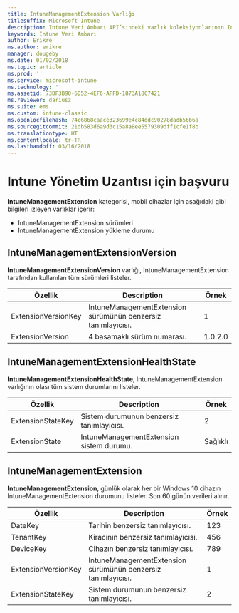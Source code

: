 ```yaml
---
title: IntuneManagementExtension Varlığı
titlesuffix: Microsoft Intune
description: Intune Veri Ambarı API’sindeki varlık koleksiyonlarının IntuneManagementExtension Varlığı kategorisi için başvuru konusu.
keywords: Intune Veri Ambarı
author: Erikre
ms.author: erikre
manager: dougeby
ms.date: 01/02/2018
ms.topic: article
ms.prod: ''
ms.service: microsoft-intune
ms.technology: ''
ms.assetid: 73DF3B90-6D52-4EF6-AFFD-1873A18C7421
ms.reviewer: dariusz
ms.suite: ems
ms.custom: intune-classic
ms.openlocfilehash: 74c6868caace323699e4c84ddc90278dadb56b6a
ms.sourcegitcommit: 21db583d6a9d3c15a8a8ee5579309dff1cfe1f8b
ms.translationtype: HT
ms.contentlocale: tr-TR
ms.lasthandoff: 03/16/2018
---
```

# <a name="reference-for-intune-management-extension"></a>Intune Yönetim Uzantısı için başvuru

**IntuneManagementExtension** kategorisi, mobil cihazlar için aşağıdaki gibi bilgileri izleyen varlıklar içerir:

  -  IntuneManagementExtension sürümleri
  -  IntuneManagementExtension yükleme durumu

## <a name="intunemanagementextensionversion"></a>IntuneManagementExtensionVersion

**IntuneManagementExtensionVersion** varlığı, IntuneManagementExtension tarafından kullanılan tüm sürümleri listeler.

| Özellik  | Description | Örnek |
|---------|------------|--------|
| ExtensionVersionKey |IntuneManagementExtension sürümünün benzersiz tanımlayıcısı. | 1 |
| ExtensionVersion |4 basamaklı sürüm numarası. |1.0.2.0 |

## <a name="intunemanagementextensionhealthstate"></a>IntuneManagementExtensionHealthState

**IntuneManagementExtensionHealthState**, IntuneManagementExtension varlığının olası tüm sistem durumlarını listeler.

| Özellik  | Description | Örnek |
|---------|------------|--------|
| ExtensionStateKey |Sistem durumunun benzersiz tanımlayıcısı. | 2 |
| ExtensionState |IntuneManagementExtension sistem durumu. | Sağlıklı |

## <a name="intunemanagementextension"></a>IntuneManagementExtension

**IntuneManagementExtension**, günlük olarak her bir Windows 10 cihazın IntuneManagementExtension durumunu listeler.
Son 60 günün verileri alınır. 

| Özellik  | Description | Örnek |
|---------|------------|--------|
| DateKey |Tarihin benzersiz tanımlayıcısı. | 123 |
| TenantKey |Kiracının benzersiz tanımlayıcısı. | 456 |
| DeviceKey |Cihazın benzersiz tanımlayıcısı. | 789 |
| ExtensionVersionKey |IntuneManagementExtension sürümünün benzersiz tanımlayıcısı. | 1 |
| ExtensionStateKey|Sistem durumunun benzersiz tanımlayıcısı. | 2 |